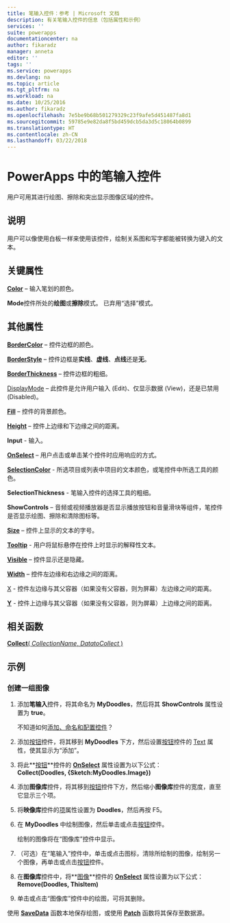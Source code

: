 ```yaml
---
title: 笔输入控件：参考 | Microsoft 文档
description: 有关笔输入控件的信息（包括属性和示例）
services: ''
suite: powerapps
documentationcenter: na
author: fikaradz
manager: anneta
editor: ''
tags: ''
ms.service: powerapps
ms.devlang: na
ms.topic: article
ms.tgt_pltfrm: na
ms.workload: na
ms.date: 10/25/2016
ms.author: fikaradz
ms.openlocfilehash: 7e5be9b68b501279329c23f9afe5d451487fa8d1
ms.sourcegitcommit: 59785e9e82da8f5bd459dcb5da3d5c18064b0899
ms.translationtype: HT
ms.contentlocale: zh-CN
ms.lasthandoff: 03/22/2018
---
```

# <a name="pen-input-control-in-powerapps"></a>PowerApps 中的笔输入控件
用户可用其进行绘图、擦除和突出显示图像区域的控件。

## <a name="description"></a>说明
用户可以像使用白板一样来使用该控件，绘制关系图和写字都能被转换为键入的文本。

## <a name="key-properties"></a>关键属性
**[Color](properties-color-border.md)** – 输入笔划的颜色。

**Mode**控件所处的**绘图**或**擦除**模式。  已弃用“选择”模式。

## <a name="additional-properties"></a>其他属性
**[BorderColor](properties-color-border.md)** – 控件边框的颜色。

**[BorderStyle](properties-color-border.md)** – 控件边框是**实线**、**虚线**、**点线**还是**无**。

**[BorderThickness](properties-color-border.md)** – 控件边框的粗细。

[DisplayMode](properties-core.md) – 此控件是允许用户输入 (Edit)、仅显示数据 (View)，还是已禁用 (Disabled)。

**[Fill](properties-color-border.md)** – 控件的背景颜色。

**[Height](properties-size-location.md)** – 控件上边缘和下边缘之间的距离。

**Input** - 输入。

**[OnSelect](properties-core.md)** – 用户点击或单击某个控件时应用响应的方式。

**[SelectionColor](properties-color-border.md)** - 所选项目或列表中项目的文本颜色，或笔控件中所选工具的颜色。

**SelectionThickness** - 笔输入控件的选择工具的粗细。

**ShowControls** – 音频或视频播放器是否显示播放按钮和音量滑块等组件，笔控件是否显示绘图、擦除和清除图标等。

**[Size](properties-text.md)** – 控件上显示的文本的字号。

**[Tooltip](properties-core.md)** - 用户将鼠标悬停在控件上时显示的解释性文本。

**[Visible](properties-core.md)** – 控件显示还是隐藏。

**[Width](properties-size-location.md)** – 控件左边缘和右边缘之间的距离。

[X](properties-size-location.md) - 控件左边缘与其父容器（如果没有父容器，则为屏幕）左边缘之间的距离。

**[Y](properties-size-location.md)** - 控件上边缘与其父容器（如果没有父容器，则为屏幕）上边缘之间的距离。

## <a name="related-functions"></a>相关函数
[**Collect**( *CollectionName*, *DatatoCollect* )](../functions/function-clear-collect-clearcollect.md)

## <a name="example"></a>示例
### <a name="create-a-set-of-images"></a>创建一组图像
1. 添加**笔输入**控件，将其命名为 **MyDoodles**，然后将其 **ShowControls** 属性设置为 **true**。
   
    不知道如何[添加、命名和配置控件](../add-configure-controls.md)？
2. 添加[按钮](control-button.md)控件，将其移到 **MyDoodles** 下方，然后设置[按钮](control-button.md)控件的 [Text](properties-core.md) 属性，使其显示为“添加”。
3. 将此**[按钮](control-button.md)**控件的 **[OnSelect](properties-core.md)** 属性设置为以下公式：<br>
   **Collect(Doodles, {Sketch:MyDoodles.Image})**
4. 添加**图像库**控件，将其移到[按钮](control-button.md)控件下方，然后缩小**图像库**控件的宽度，直至它显示三个项。
5. 将**映像库**控件的[项](properties-core.md)属性设置为 **Doodles**，然后再按 F5。
6. 在 **MyDoodles** 中绘制图像，然后单击或点击[按钮](control-button.md)控件。
   
    绘制的图像将在“图像库”控件中显示。
7. （可选）在“笔输入”控件中，单击或点击图标，清除所绘制的图像，绘制另一个图像，再单击或点击[按钮](control-button.md)控件。
8. 在**图像库**控件中，将**[图像](control-image.md)**控件的 **[OnSelect](properties-core.md)** 属性设置为以下公式：<br>
   **Remove(Doodles, ThisItem)**
9. 单击或点击“图像库”控件中的绘图，可将其删除。

使用 **[SaveData](../functions/function-savedata-loaddata.md)** 函数本地保存绘图，或使用 **[Patch](../functions/function-patch.md)** 函数将其保存至数据源。

